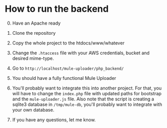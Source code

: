 How to run the backend
======================

0. Have an Apache ready

1. Clone the repository

2. Copy the whole project to the htdocs/www/whatever

3. Change the `.htaccess` file with your AWS credentials, bucket and desired mime-type.

4. Go to `http://localhost/mule-uploader/php_backend/`

5. You should have a fully functional Mule Uploader

6. You'll probably want to integrate this into another project. For that, you will have to change the `index.php`
file with updated paths for bootstrap and the `mule-uploader.js` file. Also note that the script is creating
a sqlite3 database in `/tmp/mule-db`, you'll probably want to integrate with your own database.

7. If you have any questions, let me know.
